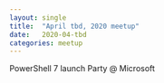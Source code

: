 ```yaml
---
layout: single
title:  "April tbd, 2020 meetup"
date:   2020-04-tbd
categories: meetup
---
```

PowerShell 7 launch Party @ Microsoft
